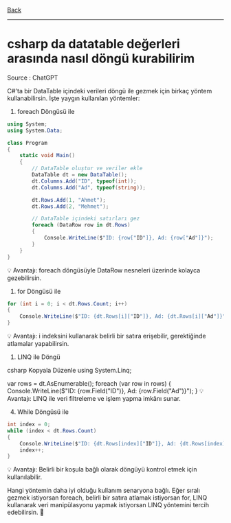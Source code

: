 
[Back](../readme.md)

---

# csharp da datatable değerleri arasında nasıl döngü kurabilirim

Source : ChatGPT

C#'ta bir DataTable içindeki verileri döngü ile gezmek için birkaç yöntem kullanabilirsin. İşte yaygın kullanılan yöntemler:

1. foreach Döngüsü ile

```cs
using System;
using System.Data;

class Program
{
    static void Main()
    {
        // DataTable oluştur ve veriler ekle
        DataTable dt = new DataTable();
        dt.Columns.Add("ID", typeof(int));
        dt.Columns.Add("Ad", typeof(string));

        dt.Rows.Add(1, "Ahmet");
        dt.Rows.Add(2, "Mehmet");

        // DataTable içindeki satırları gez
        foreach (DataRow row in dt.Rows)
        {
            Console.WriteLine($"ID: {row["ID"]}, Ad: {row["Ad"]}");
        }
    }
}

```

💡 Avantajı: foreach döngüsüyle DataRow nesneleri üzerinde kolayca gezebilirsin.

1. for Döngüsü ile

```cs
for (int i = 0; i < dt.Rows.Count; i++)
{
    Console.WriteLine($"ID: {dt.Rows[i]["ID"]}, Ad: {dt.Rows[i]["Ad"]}");
}

```

💡 Avantajı: i indeksini kullanarak belirli bir satıra erişebilir, gerektiğinde atlamalar yapabilirsin.

1. LINQ ile Döngü

csharp
Kopyala
Düzenle
using System.Linq;

var rows = dt.AsEnumerable();
foreach (var row in rows)
{
    Console.WriteLine($"ID: {row.Field<int>("ID")}, Ad: {row.Field<string>("Ad")}");
}
💡 Avantajı: LINQ ile veri filtreleme ve işlem yapma imkânı sunar.

4. While Döngüsü ile

```cs
int index = 0;
while (index < dt.Rows.Count)
{
    Console.WriteLine($"ID: {dt.Rows[index]["ID"]}, Ad: {dt.Rows[index]["Ad"]}");
    index++;
}

```

💡 Avantajı: Belirli bir koşula bağlı olarak döngüyü kontrol etmek için kullanılabilir.

Hangi yöntemin daha iyi olduğu kullanım senaryona bağlı. Eğer sıralı gezmek istiyorsan foreach, belirli bir satıra atlamak istiyorsan for, LINQ kullanarak veri manipülasyonu yapmak istiyorsan LINQ yöntemini tercih edebilirsin. 🚀